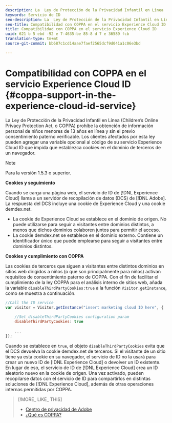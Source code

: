 ```yaml
---
description: La  Ley de Protección de la Privacidad Infantil en Línea  (Children’s Online Privacy Protection Act, o COPPA) prohíbe la obtención de información personal de niños menores de 13 años en línea y sin el previo consentimiento paterno verificable. Los clientes afectados por esta ley pueden agregar una variable opcional al código de su servicio Experience Cloud ID que impida que establezca cookies en el dominio de terceros de un navegador.
keywords: Servicio de ID
seo-description: La  Ley de Protección de la Privacidad Infantil en Línea  (Children’s Online Privacy Protection Act, o COPPA) prohíbe la obtención de información personal de niños menores de 13 años en línea y sin el previo consentimiento paterno verificable. Los clientes afectados por esta ley pueden agregar una variable opcional al código de su servicio Experience Cloud ID que impida que establezca cookies en el dominio de terceros de un navegador.
seo-title: Compatibilidad con COPPA en el servicio Experience Cloud ID
title: Compatibilidad con COPPA en el servicio Experience Cloud ID
uuid: 621 b 5 ebd -92 e 7-4635-be 85-8 d 7 e 36589 fcb
translation-type: tm+mt
source-git-commit: bb687c1cd14aae7faef2565dcf9d041a1c06e3bd

---
```



# Compatibilidad con COPPA en el servicio Experience Cloud ID {#coppa-support-in-the-experience-cloud-id-service}

La  Ley de Protección de la Privacidad Infantil en Línea  (Children’s Online Privacy Protection Act, o COPPA) prohíbe la obtención de información personal de niños menores de 13 años en línea y sin el previo consentimiento paterno verificable. Los clientes afectados por esta ley pueden agregar una variable opcional al código de su servicio Experience Cloud ID que impida que establezca cookies en el dominio de terceros de un navegador.

>[!NOTE]
>
>Para la versión 1.5.3 o superior.

**Cookies y seguimiento**

Cuando se carga una página web, el servicio de ID de [!DNL Experience Cloud] llama a un servidor de recopilación de datos (DCS) de [!DNL Adobe]. La respuesta del DCS incluye una cookie de Experience Cloud y una cookie demdex.net.

* La cookie de Experience Cloud se establece en el dominio de origen. No puede utilizarse para seguir a visitantes entre dominios distintos, a menos que dichos dominios colaboren juntos para permitir el acceso.
* La cookie demdex.net se establece en el dominio externo. Contiene un identificador único que puede emplearse para seguir a visitantes entre dominios distintos.

**Cookies y cumplimiento con COPPA**

Las cookies de terceros que siguen a visitantes entre distintos dominios en sitios web dirigidos a niños (o que son principalmente para niños) activan requisitos de consentimiento paterno de COPPA. Con el fin de facilitar el cumplimiento de la ley COPPA para el análisis interno de sitios web, añada la variable `disableThirdPartyCookies:true` a la función `Visitor.getInstance`, como se muestra a continuación.

```js
//Call the ID service 
var visitor = Visitor.getInstance("insert marketing cloud ID here", { 
 
    //Set disableThirdPartyCookies configuration param 
    disableThirdPartyCookies: true 
 
    ... 
});
```

Cuando se establece en `true`, el objeto `disableThirdPartyCookies` evita que el DCS devuelva la cookie demdex.net de terceros. Si el visitante de un sitio tiene ya esta cookie en su navegador, el servicio de ID no la usará para crear un nuevo ID de [!DNL Experience Cloud] o devolver un ID existente. En lugar de eso, el servicio de ID de [!DNL Experience Cloud] crea un ID aleatorio nuevo en la cookie de origen. Una vez activado, pueden recopilarse datos con el servicio de ID para compartirlos en distintas soluciones de [!DNL Experience Cloud], además de otras operaciones internas permitidas por COPPA.

>[!MORE_ LIKE_ THIS]
>
>* [Centro de privacidad de Adobe](http://www.adobe.com/privacy.html)
>* [¿Qué es COPPA?](http://www.consumer.ftc.gov/articles/0031-protecting-your-childs-privacy-online#whatis)


